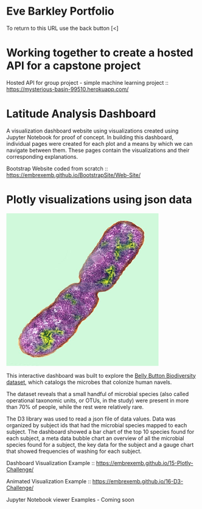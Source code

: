 # Eve Barkley Portfolio

To return to this URL use the back button [<] 

# Working together to create a hosted API for a capstone project
Hosted API for group project - simple machine learning project  :: [https://mysterious-basin-99510.herokuapp.com/
](https://mysterious-basin-99510.herokuapp.com/)

# Latitude Analysis Dashboard
A visualization dashboard website using visualizations created using Jupyter Notebook for proof of concept.
In building this dashboard, individual pages were created for each plot and a means by which we can navigate between them. These pages contain the visualizations and their corresponding explanations. 

Bootstrap Website coded from scratch :: [https://embrexemb.github.io/BootstrapSite/Web-Site/
](https://embrexemb.github.io/BootstrapSite/Web-Site/)

# Plotly visualizations using json data
![Bacteria by filterforge.com](bacteria.jpg)

This interactive dashboard was built to explore the [Belly Button Biodiversity dataset](http://robdunnlab.com/projects/belly-button-biodiversity/), which catalogs the microbes that colonize human navels.

The dataset reveals that a small handful of microbial species (also called operational taxonomic units, or OTUs, in the study) were present in more than 70% of people, while the rest were relatively rare.

The D3 library was used to read a json file of data values.  Data was organized by subject ids that had the microbial species mapped to each subject.  The dashboard showed a bar chart of the top 10 species found for each subject, a meta data bubble chart an overview of all the microbial species found for a subject, the key data for the subject and a gauge chart that showed frequencies of washing for each subject.  

Dashboard Visualization Example :: [https://embrexemb.github.io/15-Plotly-Challenge/
](https://embrexemb.github.io/15-Plotly-Challenge/)

Animated Visualization Example :: [https://embrexemb.github.io/16-D3-Challenge/
](https://embrexemb.github.io/16-D3-Challenge/)

Jupyter Notebook viewer Examples - Coming soon
